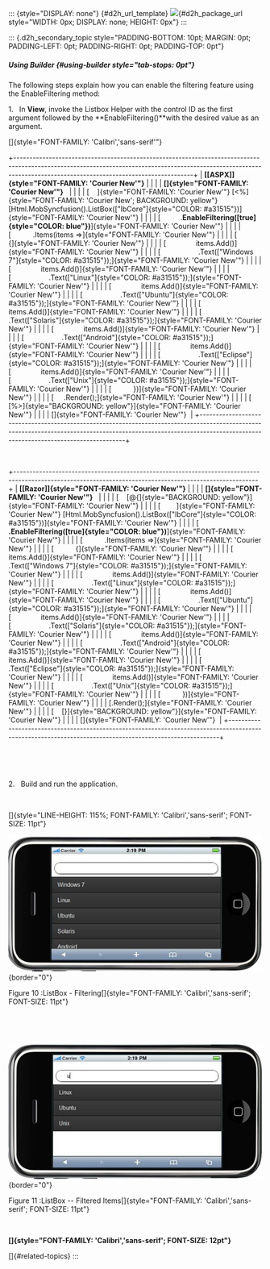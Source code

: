 ::: {style="DISPLAY: none"}
[](ms-xhelp:///?Id=d2h_url_template){#d2h_url_template} ![](!package_url!){#d2h_package_url style="WIDTH: 0px; DISPLAY: none; HEIGHT: 0px"}
:::

::: {.d2h_secondary_topic style="PADDING-BOTTOM: 10pt; MARGIN: 0pt; PADDING-LEFT: 0pt; PADDING-RIGHT: 0pt; PADDING-TOP: 0pt"}
##### Using Builder {#using-builder style="tab-stops: 0pt"}

The following steps explain how you can enable the filtering feature using the EnableFiltering method:

1.   In **View**, invoke the Listbox Helper with the control ID as the first argument followed by the **EnableFiltering()**with the desired value as an argument.

[]{style="FONT-FAMILY: 'Calibri','sans-serif'"} 

+-------------------------------------------------------------------------------------------------------------------------------------------------------------------------------------------------------------------+
| **[\[ASPX\]]{style="FONT-FAMILY: 'Courier New'"}**                                                                                                                                                                |
|                                                                                                                                                                                                                   |
| **[]{style="FONT-FAMILY: 'Courier New'"}**                                                                                                                                                                        |
|                                                                                                                                                                                                                   |
| [    ]{style="FONT-FAMILY: 'Courier New'"} [\<%]{style="FONT-FAMILY: 'Courier New'; BACKGROUND: yellow"} [Html.MobSyncfusion().ListBox([\"lbCore\"]{style="COLOR: #a31515"})]{style="FONT-FAMILY: 'Courier New'"} |
|                                                                                                                                                                                                                   |
| [          .**EnableFiltering([true]{style="COLOR: blue"})**]{style="FONT-FAMILY: 'Courier New'"}                                                                                                                 |
|                                                                                                                                                                                                                   |
| [           .Items(items =\>]{style="FONT-FAMILY: 'Courier New'"}                                                                                                                                                 |
|                                                                                                                                                                                                                   |
| [           {]{style="FONT-FAMILY: 'Courier New'"}                                                                                                                                                                |
|                                                                                                                                                                                                                   |
| [               items.Add()]{style="FONT-FAMILY: 'Courier New'"}                                                                                                                                                  |
|                                                                                                                                                                                                                   |
| [                   .Text([\"Windows 7\"]{style="COLOR: #a31515"});]{style="FONT-FAMILY: 'Courier New'"}                                                                                                          |
|                                                                                                                                                                                                                   |
| [               items.Add()]{style="FONT-FAMILY: 'Courier New'"}                                                                                                                                                  |
|                                                                                                                                                                                                                   |
| [                   .Text([\"Linux\"]{style="COLOR: #a31515"});]{style="FONT-FAMILY: 'Courier New'"}                                                                                                              |
|                                                                                                                                                                                                                   |
| [               items.Add()]{style="FONT-FAMILY: 'Courier New'"}                                                                                                                                                  |
|                                                                                                                                                                                                                   |
| [                   .Text([\"Ubuntu\"]{style="COLOR: #a31515"});]{style="FONT-FAMILY: 'Courier New'"}                                                                                                             |
|                                                                                                                                                                                                                   |
| [               items.Add()]{style="FONT-FAMILY: 'Courier New'"}                                                                                                                                                  |
|                                                                                                                                                                                                                   |
| [                   .Text([\"Solaris\"]{style="COLOR: #a31515"});]{style="FONT-FAMILY: 'Courier New'"}                                                                                                            |
|                                                                                                                                                                                                                   |
| [               items.Add()]{style="FONT-FAMILY: 'Courier New'"}                                                                                                                                                  |
|                                                                                                                                                                                                                   |
| [                   .Text([\"Android\"]{style="COLOR: #a31515"});]{style="FONT-FAMILY: 'Courier New'"}                                                                                                            |
|                                                                                                                                                                                                                   |
| [               items.Add()]{style="FONT-FAMILY: 'Courier New'"}                                                                                                                                                  |
|                                                                                                                                                                                                                   |
| [                   .Text([\"Eclipse\"]{style="COLOR: #a31515"});]{style="FONT-FAMILY: 'Courier New'"}                                                                                                            |
|                                                                                                                                                                                                                   |
| [               items.Add()]{style="FONT-FAMILY: 'Courier New'"}                                                                                                                                                  |
|                                                                                                                                                                                                                   |
| [                   .Text([\"Unix\"]{style="COLOR: #a31515"});]{style="FONT-FAMILY: 'Courier New'"}                                                                                                               |
|                                                                                                                                                                                                                   |
| [           })]{style="FONT-FAMILY: 'Courier New'"}                                                                                                                                                               |
|                                                                                                                                                                                                                   |
| [     .Render();]{style="FONT-FAMILY: 'Courier New'"}                                                                                                                                                             |
|                                                                                                                                                                                                                   |
| [    [%\>]{style="BACKGROUND: yellow"}]{style="FONT-FAMILY: 'Courier New'"}                                                                                                                                       |
|                                                                                                                                                                                                                   |
| []{style="FONT-FAMILY: 'Courier New'"}                                                                                                                                                                            |
+-------------------------------------------------------------------------------------------------------------------------------------------------------------------------------------------------------------------+

 

+---------------------------------------------------------------------------------------------------------------------------------------------------------+
| **[\[Razor\]]{style="FONT-FAMILY: 'Courier New'"}**                                                                                                     |
|                                                                                                                                                         |
| **[]{style="FONT-FAMILY: 'Courier New'"}**                                                                                                              |
|                                                                                                                                                         |
| [    [\@{]{style="BACKGROUND: yellow"}]{style="FONT-FAMILY: 'Courier New'"}                                                                             |
|                                                                                                                                                         |
| [        ]{style="FONT-FAMILY: 'Courier New'"} [Html.MobSyncfusion().ListBox([\"lbCore\"]{style="COLOR: #a31515"})]{style="FONT-FAMILY: 'Courier New'"} |
|                                                                                                                                                         |
| [          **.EnableFiltering([true]{style="COLOR: blue"})**]{style="FONT-FAMILY: 'Courier New'"}                                                       |
|                                                                                                                                                         |
| [           .Items(items =\>]{style="FONT-FAMILY: 'Courier New'"}                                                                                       |
|                                                                                                                                                         |
| [           {]{style="FONT-FAMILY: 'Courier New'"}                                                                                                      |
|                                                                                                                                                         |
| [               items.Add()]{style="FONT-FAMILY: 'Courier New'"}                                                                                        |
|                                                                                                                                                         |
| [                   .Text([\"Windows 7\"]{style="COLOR: #a31515"});]{style="FONT-FAMILY: 'Courier New'"}                                                |
|                                                                                                                                                         |
| [               items.Add()]{style="FONT-FAMILY: 'Courier New'"}                                                                                        |
|                                                                                                                                                         |
| [                   .Text([\"Linux\"]{style="COLOR: #a31515"});]{style="FONT-FAMILY: 'Courier New'"}                                                    |
|                                                                                                                                                         |
| [               items.Add()]{style="FONT-FAMILY: 'Courier New'"}                                                                                        |
|                                                                                                                                                         |
| [                   .Text([\"Ubuntu\"]{style="COLOR: #a31515"});]{style="FONT-FAMILY: 'Courier New'"}                                                   |
|                                                                                                                                                         |
| [               items.Add()]{style="FONT-FAMILY: 'Courier New'"}                                                                                        |
|                                                                                                                                                         |
| [                   .Text([\"Solaris\"]{style="COLOR: #a31515"});]{style="FONT-FAMILY: 'Courier New'"}                                                  |
|                                                                                                                                                         |
| [               items.Add()]{style="FONT-FAMILY: 'Courier New'"}                                                                                        |
|                                                                                                                                                         |
| [                   .Text([\"Android\"]{style="COLOR: #a31515"});]{style="FONT-FAMILY: 'Courier New'"}                                                  |
|                                                                                                                                                         |
| [               items.Add()]{style="FONT-FAMILY: 'Courier New'"}                                                                                        |
|                                                                                                                                                         |
| [                   .Text([\"Eclipse\"]{style="COLOR: #a31515"});]{style="FONT-FAMILY: 'Courier New'"}                                                  |
|                                                                                                                                                         |
| [               items.Add()]{style="FONT-FAMILY: 'Courier New'"}                                                                                        |
|                                                                                                                                                         |
| [                   .Text([\"Unix\"]{style="COLOR: #a31515"});]{style="FONT-FAMILY: 'Courier New'"}                                                     |
|                                                                                                                                                         |
| [           })]{style="FONT-FAMILY: 'Courier New'"}                                                                                                     |
|                                                                                                                                                         |
| [.Render();]{style="FONT-FAMILY: 'Courier New'"}                                                                                                        |
|                                                                                                                                                         |
| [    [}]{style="BACKGROUND: yellow"}]{style="FONT-FAMILY: 'Courier New'"}                                                                               |
|                                                                                                                                                         |
| []{style="FONT-FAMILY: 'Courier New'"}                                                                                                                  |
+---------------------------------------------------------------------------------------------------------------------------------------------------------+

 

 

2.   Build and run the application.

 

[]{style="LINE-HEIGHT: 115%; FONT-FAMILY: 'Calibri','sans-serif'; FONT-SIZE: 11pt"} 

![Description: C:\\Users\\krishnarajd\\Desktop\\filt.png](ImagesExt/image103_136.jpg){border="0"}

Figure 10 :ListBox - Filtering[]{style="FONT-FAMILY: 'Calibri','sans-serif'; FONT-SIZE: 11pt"}

 

 

![Description: C:\\Users\\krishnarajd\\Desktop\\filt22.png](ImagesExt/image103_137.jpg){border="0"}

Figure 11 :ListBox -- Filtered Items[]{style="FONT-FAMILY: 'Calibri','sans-serif'; FONT-SIZE: 11pt"}

 

**[]{style="FONT-FAMILY: 'Calibri','sans-serif'; FONT-SIZE: 12pt"}**  

[]{#related-topics}
:::
